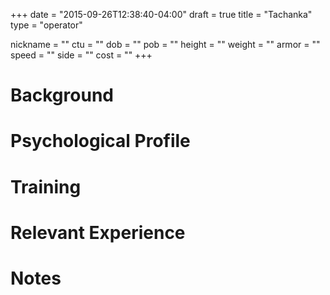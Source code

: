 +++
date = "2015-09-26T12:38:40-04:00"
draft = true
title = "Tachanka"
type = "operator"

nickname = ""
ctu = ""
dob = ""
pob = ""
height = ""
weight = ""
armor = ""
speed = ""
side = ""
cost = ""
+++

# Background

# Psychological Profile

# Training

# Relevant Experience

# Notes
